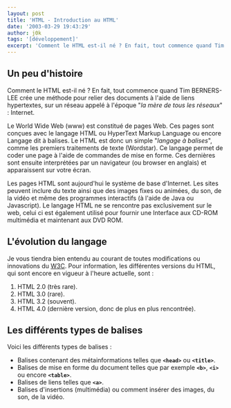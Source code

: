 ```yaml
---
layout: post
title: 'HTML - Introduction au HTML'
date: '2003-03-29 19:43:29'
author: j0k
tags: '[développement]'
excerpt: 'Comment le HTML est-il né ? En fait, tout commence quand Tim BERNERS-LEE crée une méthode pour relier des documents à l''aide de liens hypertextes, sur un réseau appelé à l''époque "*la mère de tous les réseaux*" : Internet.'
---
```


## **Un peu d'histoire**
Comment le HTML est-il né ? En fait, tout commence quand Tim BERNERS-LEE crée une méthode pour relier des documents à l'aide de liens hypertextes, sur un réseau appelé à l'époque "*la mère de tous les réseaux*" : Internet.

 Le World Wide Web (www) est constitué de pages Web. Ces pages sont conçues avec le langage HTML ou HyperText Markup Language ou encore Langage dit à balises. Le HTML est donc un simple "*langage à balises*", comme les premiers traitements de texte (Wordstar). Ce langage permet de coder une page à l'aide de commandes de mise en forme. Ces dernières sont ensuite interprétées par un navigateur (ou browser en anglais) et apparaissent sur votre écran.

 Les pages HTML sont aujourd'hui le système de base d'Internet. Les sites peuvent inclure du texte ainsi que des images fixes ou animées, du son, de la vidéo et même des programmes interactifs (à l'aide de Java ou Javascript). Le langage HTML ne se rencontre pas exclusivement sur le web, celui ci est également utilisé pour fournir une Interface aux CD-ROM multimédia et maintenant aux DVD ROM.

## **L'évolution du langage**

 Je vous tiendra bien entendu au courant de toutes modifications ou innovations du [W3C](http://www.w3.org/). Pour information, les différentes versions du HTML, qui sont encore en vigueur à l'heure actuelle, sont :

 1. HTML 2.0 (très rare).
 2. HTML 3.0 (rare).
 3. HTML 3.2 (souvent).
 4. HTML 4.0 (dernière version, donc de plus en plus rencontrée).

## **Les différents types de balises**

Voici les différents types de balises :

 - Balises contenant des métainformations telles que **`<head>`** ou **`<title>`**.
 - Balises de mise en forme du document telles que par exemple **`<b>`**, **`<i>`** ou encore **`<table>`**.
 - Balises de liens telles que **`<a>`**.
 - Balises d'insertions (multimédia) ou comment insérer des images, du son, de la vidéo.
